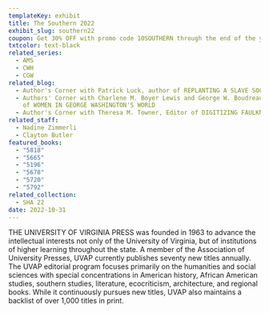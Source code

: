 ```yaml
---
templateKey: exhibit
title: The Southern 2022
exhibit_slug: southern22
coupon: Get 30% OFF with promo code 10SOUTHERN through the end of the year!
txtcolor: text-black
related_series:
  - AMS
  - CWH
  - CGW
related_blog:
  - Author's Corner with Patrick Luck, author of REPLANTING A SLAVE SOCIETY
  - Authors' Corner with Charlene M. Boyer Lewis and George W. Boudreau, editors
    of WOMEN IN GEORGE WASHINGTON'S WORLD
  - Author's Corner with Theresa M. Towner, Editor of DIGITIZING FAULKNER
related_staff:
  - Nadine Zimmerli
  - Clayton Butler
featured_books:
  - "5818"
  - "5665"
  - "5196"
  - "5678"
  - "5720"
  - "5792"
related_collection:
  - SHA 22
date: 2022-10-31
---
```

THE UNIVERSITY OF VIRGINIA PRESS was founded in 1963 to advance the intellectual interests not only of the University of Virginia, but of institutions of higher learning throughout the state. A member of the Association of University Presses, UVAP currently publishes seventy new titles annually. The UVAP editorial program focuses primarily on the humanities and social sciences with special concentrations in American history, African American studies, southern studies, literature, ecocriticism, architecture, and regional books. While it continuously pursues new titles, UVAP also maintains a backlist of over 1,000 titles in print.